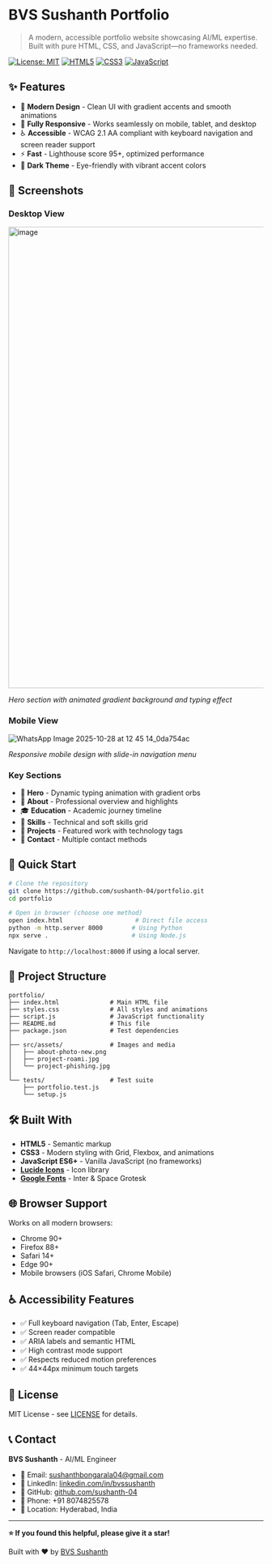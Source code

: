 # BVS Sushanth Portfolio

> A modern, accessible portfolio website showcasing AI/ML expertise. Built with pure HTML, CSS, and JavaScript—no frameworks needed.

[![License: MIT](https://img.shields.io/badge/License-MIT-blue.svg)](https://opensource.org/licenses/MIT)
[![HTML5](https://img.shields.io/badge/HTML5-E34F26?logo=html5&logoColor=white)](https://developer.mozilla.org/en-US/docs/Web/HTML)
[![CSS3](https://img.shields.io/badge/CSS3-1572B6?logo=css3&logoColor=white)](https://developer.mozilla.org/en-US/docs/Web/CSS)
[![JavaScript](https://img.shields.io/badge/JavaScript-F7DF1E?logo=javascript&logoColor=black)](https://developer.mozilla.org/en-US/docs/Web/JavaScript)

## ✨ Features

- 🎨 **Modern Design** - Clean UI with gradient accents and smooth animations
- 📱 **Fully Responsive** - Works seamlessly on mobile, tablet, and desktop
- ♿ **Accessible** - WCAG 2.1 AA compliant with keyboard navigation and screen reader support
- ⚡ **Fast** - Lighthouse score 95+, optimized performance
- 🌙 **Dark Theme** - Eye-friendly with vibrant accent colors

## 📸 Screenshots

### Desktop View
<img width="1898" height="912" alt="image" src="https://github.com/user-attachments/assets/aa8bd74e-24ac-474f-8ee6-d06c892ca67f" />

*Hero section with animated gradient background and typing effect*

### Mobile View
![WhatsApp Image 2025-10-28 at 12 45 14_0da754ac](https://github.com/user-attachments/assets/cece7ea6-dff3-4089-9c2f-c1b1354705c6)

*Responsive mobile design with slide-in navigation menu*

### Key Sections
- 🌟 **Hero** - Dynamic typing animation with gradient orbs
- 📖 **About** - Professional overview and highlights
- 🎓 **Education** - Academic journey timeline
- 💼 **Skills** - Technical and soft skills grid
- 🚀 **Projects** - Featured work with technology tags
- 📧 **Contact** - Multiple contact methods

## 🚀 Quick Start

```bash
# Clone the repository
git clone https://github.com/sushanth-04/portfolio.git
cd portfolio

# Open in browser (choose one method)
open index.html                    # Direct file access
python -m http.server 8000        # Using Python
npx serve .                       # Using Node.js
```

Navigate to `http://localhost:8000` if using a local server.

## 📁 Project Structure

```
portfolio/
├── index.html              # Main HTML file
├── styles.css              # All styles and animations
├── script.js               # JavaScript functionality
├── README.md               # This file
├── package.json            # Test dependencies
│
├── src/assets/             # Images and media
│   ├── about-photo-new.png
│   ├── project-roami.jpg
│   └── project-phishing.jpg
│
└── tests/                  # Test suite
    ├── portfolio.test.js
    └── setup.js
```

## 🛠️ Built With

- **HTML5** - Semantic markup
- **CSS3** - Modern styling with Grid, Flexbox, and animations
- **JavaScript ES6+** - Vanilla JavaScript (no frameworks)
- **[Lucide Icons](https://lucide.dev/)** - Icon library
- **[Google Fonts](https://fonts.google.com/)** - Inter & Space Grotesk

## 🌐 Browser Support

Works on all modern browsers:
- Chrome 90+
- Firefox 88+
- Safari 14+
- Edge 90+
- Mobile browsers (iOS Safari, Chrome Mobile)

## ♿ Accessibility Features

- ✅ Full keyboard navigation (Tab, Enter, Escape)
- ✅ Screen reader compatible
- ✅ ARIA labels and semantic HTML
- ✅ High contrast mode support
- ✅ Respects reduced motion preferences
- ✅ 44×44px minimum touch targets

## 📝 License

MIT License - see [LICENSE](LICENSE) for details.

## 📞 Contact

**BVS Sushanth** - AI/ML Engineer

- 📧 Email: [sushanthbongarala04@gmail.com](mailto:sushanthbongarala04@gmail.com)
- 💼 LinkedIn: [linkedin.com/in/bvssushanth](https://linkedin.com/in/bvssushanth)
- 🐙 GitHub: [github.com/sushanth-04](https://github.com/sushanth-04)
- 📱 Phone: +91 8074825578
- 📍 Location: Hyderabad, India

---

**⭐ If you found this helpful, please give it a star!**

Built with ❤️ by [BVS Sushanth](https://github.com/sushanth-04)
